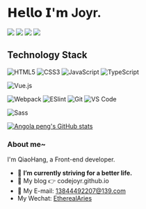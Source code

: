 # 𝗛𝗲𝗹𝗹𝗼 𝗜'𝗺 Joyr.

[![](https://img.shields.io/badge/github-codeJoyr-%23bfa?logo=github)](https://github.com/codeJoyr)
[![](https://img.shields.io/badge/%E6%8E%98%E9%87%91-FontJoyr-%23bfa)](https://juejin.cn/user/2665654603494013)
[![](https://img.shields.io/badge/%E4%B8%AA%E4%BA%BA%E5%8D%9A%E5%AE%A2-joyr.cc-%23bfa)](http://joyr.cc)
![](https://visitor-badge.glitch.me/badge?page_id=codeJoyr.readme)

## Technology Stack

![HTML5](https://img.shields.io/badge/-HTML5-%23E44D27?style=flat-square&logo=html5&logoColor=ffffff)
![CSS3](https://img.shields.io/badge/-CSS3-%231572B6?style=flat-square&logo=css3)
![JavaScript](https://img.shields.io/badge/-JavaScript-%23F7DF1C?style=flat-square&logo=javascript&logoColor=000000&labelColor=%23F7DF1C&color=%23FFCE5A)
![TypeScript](https://img.shields.io/badge/-TypeScript-007ACC?style=flat-square&logo=typescript&logoColor=white)

![Vue.js](https://img.shields.io/badge/-Vue.js-%232c3e50?style=flat-square&logo=vuedotjs)

![Webpack](https://img.shields.io/badge/-Webpack-%232C3A42?style=flat-square&logo=webpack)
![ESlint](https://img.shields.io/badge/-ESLint-%234B32C3?style=flat-square&logo=eslint)
![Git](https://img.shields.io/badge/-Git-%23F05032?style=flat-square&logo=git&logoColor=%23ffffff)
![VS Code](https://img.shields.io/badge/-VSCode-%23007ACC?style=flat-square&logo=visual-studio-code)

![Sass](https://img.shields.io/badge/-Sass-%23CC6699?style=flat-square&logo=sass&logoColor=ffffff)

[![Angola peng's GitHub stats](https://github-readme-stats.vercel.app/api?username=codeJoyr&show_icons=true&theme=radical)](https://github.com/codeJoyr/github-readme-stats)


### About me~

I'm QiaoHang, a Front-end developer.   

- 🔭 **I’m currently striving for a better life.**    
- 🤔 My blog 👉 codejoyr.github.io         
- :email: My E-mail: 13844492207@139.com        
- My Wechat:   <u>EtherealAries</u>
